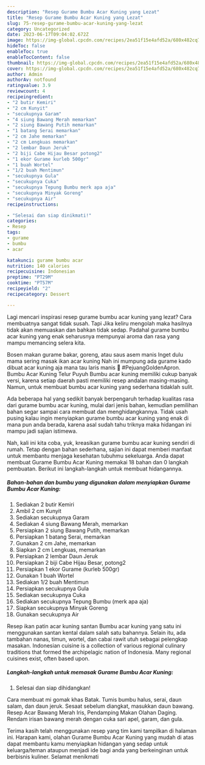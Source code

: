 ```yaml
---
description: "Resep Gurame Bumbu Acar Kuning yang Lezat"
title: "Resep Gurame Bumbu Acar Kuning yang Lezat"
slug: 75-resep-gurame-bumbu-acar-kuning-yang-lezat
category: Uncategorized
date: 2023-06-17T09:04:02.672Z
image: https://img-global.cpcdn.com/recipes/2ea51f15e4afd52a/680x482cq70/gurame-bumbu-acar-kuning-foto-resep-utama.jpg
hideToc: false
enableToc: true
enableTocContent: false
thumbnail: https://img-global.cpcdn.com/recipes/2ea51f15e4afd52a/680x482cq70/gurame-bumbu-acar-kuning-foto-resep-utama.jpg
cover: https://img-global.cpcdn.com/recipes/2ea51f15e4afd52a/680x482cq70/gurame-bumbu-acar-kuning-foto-resep-utama.jpg
author: Admin
authorAv: notfound
ratingvalue: 3.9
reviewcount: 4
recipeingredient:
- "2 butir Kemiri"
- "2 cm Kunyit"
- "secukupnya Garam"
- "4 siung Bawang Merah memarkan"
- "2 siung Bawang Putih memarkan"
- "1 batang Serai memarkan"
- "2 cm Jahe memarkan"
- "2 cm Lengkuas memarkan"
- "2 lembar Daun Jeruk"
- "2 biji Cabe Hijau Besar potong2"
- "1 ekor Gurame kurleb 500gr"
- "1 buah Wortel"
- "1/2 buah Mentimun"
- "secukupnya Gula"
- "secukupnya Cuka"
- "secukupnya Tepung Bumbu merk apa aja"
- "secukupnya Minyak Goreng"
- "secukupnya Air"
recipeinstructions:

- "Selesai dan siap dinikmati!"
categories:
- Resep
tags:
- gurame
- bumbu
- acar

katakunci: gurame bumbu acar 
nutrition: 140 calories
recipecuisine: Indonesian
preptime: "PT29M"
cooktime: "PT57M"
recipeyield: "2"
recipecategory: Dessert

---
```



Lagi mencari inspirasi resep gurame bumbu acar kuning yang lezat? Cara membuatnya sangat tidak susah. Tapi Jika keliru mengolah maka hasilnya tidak akan memuaskan dan bahkan tidak sedap. Padahal gurame bumbu acar kuning yang enak seharusnya mempunyai aroma dan rasa yang mampu memancing selera kita.


Bosen makan gurame bakar, goreng, atau saus asem manis Inget dulu mama sering masak ikan acar kuning Nah ini mumpung ada gurame kado dibuat acar kuning aja mana tau laris manis 🤪 #PejuangGoldenApron. Bumbu Acar Kuning Telur Puyuh Bumbu acar kuning memiliki cukup banyak versi, karena setiap daerah pasti memiliki resep andalan masing-masing. Namun, untuk membuat bumbu acar kuning yang sederhana tidaklah sulit.

Ada beberapa hal yang sedikit banyak berpengaruh terhadap kualitas rasa dari gurame bumbu acar kuning, mulai dari jenis bahan, kemudian pemilihan bahan segar sampai cara membuat dan menghidangkannya. Tidak usah pusing kalau ingin menyiapkan gurame bumbu acar kuning yang enak di mana pun anda berada, karena asal sudah tahu triknya maka hidangan ini mampu jadi sajian istimewa.


Nah, kali ini kita coba, yuk, kreasikan gurame bumbu acar kuning sendiri di rumah. Tetap dengan bahan sederhana, sajian ini dapat memberi manfaat untuk membantu menjaga kesehatan tubuhmu sekeluarga. Anda dapat membuat Gurame Bumbu Acar Kuning memakai 18 bahan dan 0 langkah pembuatan. Berikut ini langkah-langkah untuk membuat hidangannya.

<!--inarticleads1-->

##### Bahan-bahan dan bumbu yang digunakan dalam menyiapkan Gurame Bumbu Acar Kuning:

1. Sediakan 2 butir Kemiri
1. Ambil 2 cm Kunyit
1. Sediakan secukupnya Garam
1. Sediakan 4 siung Bawang Merah, memarkan
1. Persiapkan 2 siung Bawang Putih, memarkan
1. Persiapkan 1 batang Serai, memarkan
1. Gunakan 2 cm Jahe, memarkan
1. Siapkan 2 cm Lengkuas, memarkan
1. Persiapkan 2 lembar Daun Jeruk
1. Persiapkan 2 biji Cabe Hijau Besar, potong2
1. Persiapkan 1 ekor Gurame (kurleb 500gr)
1. Gunakan 1 buah Wortel
1. Sediakan 1/2 buah Mentimun
1. Persiapkan secukupnya Gula
1. Sediakan secukupnya Cuka
1. Sediakan secukupnya Tepung Bumbu (merk apa aja)
1. Siapkan secukupnya Minyak Goreng
1. Gunakan secukupnya Air


Resep ikan patin acar kuning santan Bumbu acar kuning yang satu ini menggunakan santan kental dalam salah satu bahannya. Selain itu, ada tambahan nanas, timun, wortel, dan cabai rawit utuh sebagai pelengkap masakan. Indonesian cuisine is a collection of various regional culinary traditions that formed the archipelagic nation of Indonesia. Many regional cuisines exist, often based upon. 

<!--inarticleads2-->

##### Langkah-langkah untuk memasak Gurame Bumbu Acar Kuning:


1. Selesai dan siap dihidangkan!

Cara membuat mi gomak khas Batak. Tumis bumbu halus, serai, daun salam, dan daun jeruk. Sesaat sebelum diangkat, masukkan daun bawang. Resep Acar Bawang Merah Iris, Pendamping Makan Olahan Daging. Rendam irisan bawang merah dengan cuka sari apel, garam, dan gula. 

Terima kasih telah menggunakan resep yang tim kami tampilkan di halaman ini. Harapan kami, olahan Gurame Bumbu Acar Kuning yang mudah di atas dapat membantu kamu menyiapkan hidangan yang sedap untuk keluarga/teman ataupun menjadi ide bagi anda yang berkeinginan untuk berbisnis kuliner. Selamat menikmati
